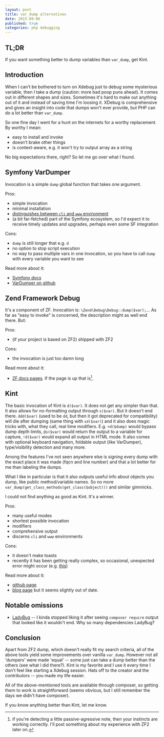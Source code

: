 ```yaml
---
layout: post
title: var_dump alternatives
date: 2015-09-06
published: true
categories: php debugging
---
```


TL;DR
-----
If you want something better to dump variables than `var_dump`, get Kint.

Introduction
------------
When I can't be bothered to turn on Xdebug just to debug some mysterious variable, then I take a dump (caution: more bad poop puns ahead). It comes out in different shapes and sizes. Sometimes it's hard to make out anything out of it and instead of saving time I'm loosing it. XDebug is comprehensive and gives an insight into code that dumps won't ever provide, but PHP can do a lot better than `var_dump`.

So one fine day I went for a hunt on the internets for a worthy replacement. By worthy I mean:

* easy to install and invoke 
* doesn't brake other things
* is context-aware, e.g. it won't try to output array as a string

No big expectations there, right? So let me go over what I found.

Symfony VarDumper
-----------------
Invocation is a simple `dump` global function that takes one argument.

Pros:

* simple invocation
* minimal installation
* [distinguishes between `cli` and `www` environment](https://github.com/symfony/var-dumper/blob/master/VarDumper.php#L32)
* (a bit far-fetched) part of the Symfony ecosystem, so I'd expect it to receive timely updates and upgrades, perhaps even some SF integration

Cons:

* `dump` is still longer that e.g. `d`
* no option to stop script execution
* no way to pass multiple vars in one invocation, so you have to call `dump` with every variable you want to see

Read more about it:

* [Symfony docs](http://symfony.com/doc/current/components/var_dumper/introduction.html)
* [VarDumper on github](https://github.com/symfony/var-dumper)

Zend Framework Debug
--------------------
It's a component of ZF. Invocation is: `\Zend\Debug\Debug::dump($var);`... As far as "easy to invoke" is concerned, the
description might as well end there. But:

Pros:

* (if your project is based on ZF2) shipped with ZF2

Cons:

* the invocation is just too damn long

Read more about it:

* [ZF docs pages](http://framework.zend.com/manual/current/en/modules/zend.debug.html). If the page is up that is[^1].

Kint
----
The basic invocation of Kint is `d($var)`. It does not get any simpler than that. It also allows for no-formatting output through `s($var)`. But it doesn't end there. `ddd($var)` (used to be `dd`, but then it got deprecated for compatibility) will die after dumping (same thing with `sd($var)`) and it also does magic tricks with, what they call, real time modifiers. E.g. `+d($dump)` would bypass dump depth limits, `@s($var)` would return the output to a variable for capture, `!d($var)` would expand all output in HTML mode. It also comes with optional keyboard navigation, foldable output (like VarDumper), type/visibility detection and many more.

Among the features I've not seen anywhere else is signing every dump with the exact place it was made (fqcn and line number) and that a lot better for me than labeling the dumps.

What I like in particular is that it also outputs useful info about objects you dump, like public method/variable names. So no more `var_dump(get_class_methods(get_class($object)))` and similar gimmicks.

I could not find anything as good as Kint. It's a winner.

Pros:

* many useful modes
* shortest possible invocation
* modifiers
* comprehensive output
* discerns `cli` and `www` environments

Cons:

* it doesn't make toasts
* recently it has been getting really complex, so occasional, unexpected error might occur (e.g. [this](https://github.com/raveren/kint/issues/160))

Read more about it:

* [github page](https://github.com/raveren/kint/)
* [blog page](http://raveren.github.io/kint/) but it seems slightly out of date.

Notable omissions
-----------------
* [LadyBug](https://github.com/raulfraile/Ladybug) -- I kinda stopped liking it after seeing `composer require` output
that looked like it wouldn't end. Why so many dependencies LadyBug?

Conclusion
----------
Apart from ZF2 dump, which doesn't really fit my search criteria, all of the above tools yield some improvements over vanilla `var_dump`. However not all 'dumpers' were made 'equal' -- some just can take a dump better than the others (see what I did there?). Kint is my favorite and I use it every time I don't feel like starting a Xdebug session. Hats off to the creator and the contributors -- you made my life easier.

All of the above-mentioned tools are available through composer, so getting them to work is straightforward (seems
obvious, but I still remember the days we didn't have composer).

If you know anything better than Kint, let me know.

[^1]: if you're detecting a little passive-agressive note, then your instincts are working correctly. I'll post something about my experience with ZF2 later on.
